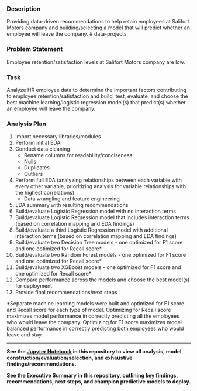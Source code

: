### Description 

Providing data-driven recommendations to help retain employees at Salifort Motors company and building/selecting a model that 
will predict whether an employee will leave the company. # data-projects

### Problem Statement 

Employee retention/satisfaction levels at Salifort Motors company are low.

### Task 

Analyze HR employee data to determine the important factors contributing to employee retention/satisfaction and build,
test, evaluate, and choose the best machine learning/logistic regression model(s) that predict(s) whether an employee will leave
the company.

### Analysis Plan

1. Import necessary libraries/modules
2. Perform initial EDA
3. Conduct data cleaning
   - Rename columns for readability/conciseness
   - Nulls
   - Duplicates
   - Outliers
4. Perform full EDA (analyzing relationships between each variable with every other variable, prioritizing analysis for variable
   relationships with the highest correlations)
   - Data wrangling and feature engineering
6. EDA summary with resulting recommendations
7. Build/evaluate Logistic Regression model with no interaction terms
8. Build/evaluate Logistic Regression model that includes interaction terms (based on correlation mapping and EDA findings)
9. Build/evaluate a third Logistic Regression model with additional interaction terms (based on correlation mapping and EDA findings)
10. Build/evaluate two Decision Tree models - one optimized for F1 score and one optimized for Recall score*
11. Build/evaluate two Random Forest models - one optimized for F1 score and one optimized for Recall score*
12. Build/evaluate two XGBoost models - one optimized for F1 score and one optimized for Recall score*
13. Compare performance across the models and choose the best model(s) for deployment
14. Provide final recommendations/next steps

*Separate machine learning models were built and optimized for F1 score and Recall score for each type of model. Optimizing for Recall
score maximizes model performance in correctly predicting all the employees who would leave the company. Optimizing for F1 score maximizes model
balanced performance in correctly predicting both employees who would leave and stay.

---

**See the [Jupyter Notebook]((Jupyter)_Salifort_Motors_Chris%20Aguirre_08NOV23.ipynb) in this repository to view all analysis, model construction/evaluation/selection, and exhaustive findings/recommendations.**

**See the [Executive Summary](Salifort%20Motors%20Executive%20Summary_Chris%20Aguirre.pdf) in this repository, outlining key findings, recommendations, next steps, and champion predictive models to deploy.**
